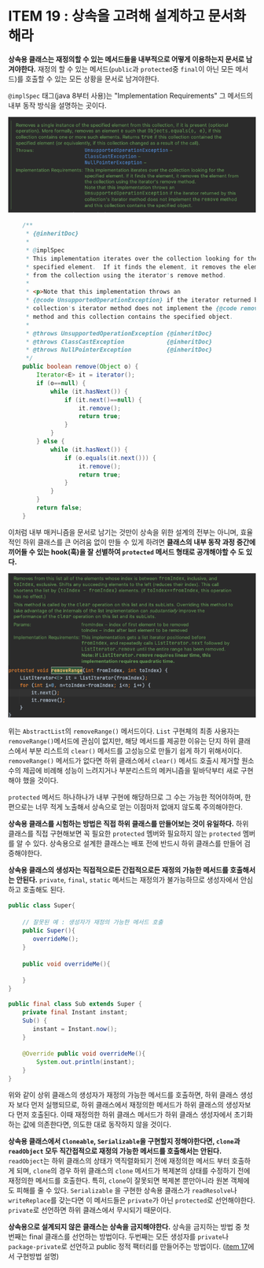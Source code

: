 # ITEM 19 : 상속을 고려해 설계하고 문서화해라

**상속용 클래스는 재정의할 수 있는 메서드들을 내부적으로 어떻게 이용하는지 문서로 남겨야한다.** 재정의 할 수 있는 메서드(`public`과 `protected`중 `final`이 아닌 모든 메서드)를 호출할 수 있는 모든 상황을 문서로 남겨야한다.

`@implSpec` 태그(java 8부터 사용)는 "Implementation Requirements" 그 메서드의 내부 동작 방식을 설명하는 곳이다.

![image-20210213000411182](./assets/image-20210213000411182.png)

```java
    /**
     * {@inheritDoc}
     *
     * @implSpec
     * This implementation iterates over the collection looking for the
     * specified element.  If it finds the element, it removes the element
     * from the collection using the iterator's remove method.
     *
     * <p>Note that this implementation throws an
     * {@code UnsupportedOperationException} if the iterator returned by this
     * collection's iterator method does not implement the {@code remove}
     * method and this collection contains the specified object.
     *
     * @throws UnsupportedOperationException {@inheritDoc}
     * @throws ClassCastException            {@inheritDoc}
     * @throws NullPointerException          {@inheritDoc}
     */
    public boolean remove(Object o) {
        Iterator<E> it = iterator();
        if (o==null) {
            while (it.hasNext()) {
                if (it.next()==null) {
                    it.remove();
                    return true;
                }
            }
        } else {
            while (it.hasNext()) {
                if (o.equals(it.next())) {
                    it.remove();
                    return true;
                }
            }
        }
        return false;
    }
```

이처럼 내부 매커니즘을 문서로 남기는 것만이 상속을 위한 설계의 전부는 아니며, 효율적인 하위 클래스를 큰 어려움 없이 만들 수 있게 하려면 **클래스의 내부 동작 과정 중간에 끼어들 수 있는 hook(훅)을 잘 선별하여 `protected` 메서드 형태로 공개해야할 수 도 있다.** 

![image-20210213001206045](./assets/image-20210213001206045.png)

위는 `AbstractList`의 `removeRange()` 메서드이다. `List` 구현체의 최종 사용자는 `removeRange()`메서드에 관심이 없지만, 해당 메서드를 제공한 이유는 단지 하위 클래스에서 부분 리스트의 `clear()` 메서드를 고성능으로 만들기 쉽게 하기 위해서이다. `removeRange()` 메서드가 없다면 하위 클래스에서 `clear()` 메서드 호출시 제거할 원소 수의 제곱에 비례해 성능이 느려지거나 부분리스트의 메커니즘을 밑바닥부터 새로 구현해야 했을 것이다.

`protected` 메서드 하나하나가 내부 구현에 해당하므로 그 수는 가능한 적어야하며, 한편으로는 너무 적게 노출해서 상속으로 얻는 이점마저 없애지 않도록 주의해야한다.



**상속용 클래스를 시험하는 방법은 직접 하위 클래스를 만들어보는 것이 유일하다.** 하위 클래스를 직접 구현해보면 꼭 필요한 `protected` 멤버와 필요하지 않는 `protected` 멤버를 알 수 있다.  상속용으로 설계한 클래스는 배포 전에 반드시 하위 클래스를 만들어 검증해야한다.



**상속용 클래스의 생성자는 직접적으로든 간접적으로든 재정의 가능한 메서드를 호출해서는 안된다.** `private`, `final`, `static` 메서드는 재정의가 불가능하므로 생성자에서 안심하고 호출해도 된다.

```java
public class Super{
  
    // 잘못된 예 : 생성자가 재정의 가능한 메서드 호출
    public Super(){
       overrideMe();
    }
  
    public void overrideMe(){
      
    }
}
```

```java
public final class Sub extends Super {
    private final Instant instant;
    Sub() {
       instant = Instant.now();
    }
  
    @Override public void overrideMe(){
        System.out.println(instant);
    }
}
```

위와 같이 상위 클래스의 생성자가 재정의 가능한 메서드를 호출하면, 하위 클래스 생성자 보다 먼저 실행되므로, 하위 클래스에서 재정의한 메서드가 하위 클래스의 생성자보다 먼저 호출된다. 이때 재정의한 하위 클래스 메서드가 하위 클래스 생성자에서 초기화하는 값에 의존한다면, 의도한 대로 동작하지 않을 것이다.



**상속용 클래스에서 `Cloneable`, `Serializable`을 구현할지 정해야한다면, `clone`과 `readObject` 모두 직간접적으로 재정의 가능한 메서드를 호출해서는 안된다.** `readObject`는 하위 클래스의 상태가 역직렬화되기 전에 재정의한 메서드 부터 호출하게 되며, `clone`의 경우 하위 클래스의 `clone` 메서드가 복제본의 상태를 수정하기 전에 재정의한 메서드를 호출한다. 특히, `clone`이 잘못되면 복제본 뿐만아니라 원본 객체에도 피해를 줄 수 있다. `Serializable` 을 구현한 상속용 클래스가 `readResolve`나 `writeReplace`를 갖는다면 이 메서드들은 `private`가 아닌 `protected`로 선언해야한다. `private`로 선언하면 하위 클래스에서 무시되기 때문이다.

**상속용으로 설계되지 않은 클래스는 상속을 금지해야한다.** 상속을 금지하는 방법 중 첫번째는 final 클래스를 선언하는 방법이다. 두번째는 모든 생성자를 `private`나 `package-private`로 선언하고 public 정적 팩터리를 만들어주는 방법이다. ([item 17](https://github.com/dh00023/TIL/blob/master/Java/effective_java/2021-02-11-minimize-mutability.md)에서 구현방법 설명)

